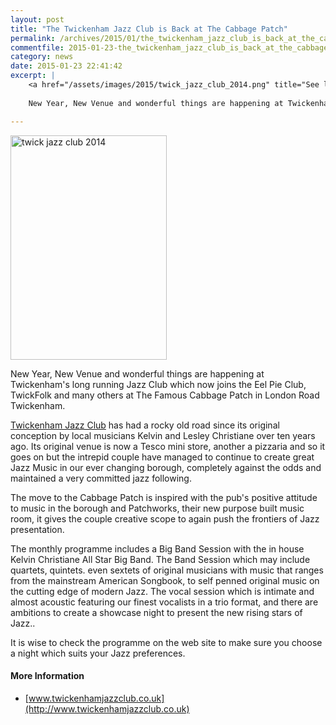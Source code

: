 ```yaml
---
layout: post
title: "The Twickenham Jazz Club is Back at The Cabbage Patch"
permalink: /archives/2015/01/the_twickenham_jazz_club_is_back_at_the_cabbage_pa.html
commentfile: 2015-01-23-the_twickenham_jazz_club_is_back_at_the_cabbage_pa
category: news
date: 2015-01-23 22:41:42
excerpt: |
    <a href="/assets/images/2015/twick_jazz_club_2014.png" title="See larger version of - twick jazz club 2014"><img src="/assets/images/2015/twick_jazz_club_2014_thumb.png" width="150" height="215" alt="twick jazz club 2014" class="photo right" /></a>
    
    New Year, New Venue and wonderful things are happening at Twickenham's long running Jazz Club which now joins the Eel Pie Club, TwickFolk and many others at The Famous  Cabbage Patch in London Road Twickenham.

---
```


<a href="/assets/images/2015/twick_jazz_club_2014.png" title="See larger version of - twick jazz club 2014"><img src="/assets/images/2015/twick_jazz_club_2014_thumb.png" width="250" height="359" alt="twick jazz club 2014" class="photo right" /></a>

New Year, New Venue and wonderful things are happening at Twickenham's long running Jazz Club which now joins the Eel Pie Club, TwickFolk and many others at The Famous Cabbage Patch in London Road Twickenham.

[Twickenham Jazz Club](/directory/music/200802050810) has had a rocky old road since its original conception by local musicians Kelvin and Lesley Christiane over ten years ago. Its original venue is now a Tesco mini store, another a pizzaria and so it goes on but the intrepid couple have managed to continue to create great Jazz Music in our ever changing borough, completely against the odds and maintained a very committed jazz following.

The move to the Cabbage Patch is inspired with the pub's positive attitude to music in the borough and Patchworks, their new purpose built music room, it gives the couple creative scope to again push the frontiers of Jazz presentation.

The monthly programme includes a Big Band Session with the in house Kelvin Christiane All Star Big Band. The Band Session which may include quartets, quintets. even sextets of original musicians with music that ranges from the mainstream American Songbook, to self penned original music on the cutting edge of modern Jazz. The vocal session which is intimate and almost acoustic featuring our finest vocalists in a trio format, and there are ambitions to create a showcase night to present the new rising stars of Jazz..

It is wise to check the programme on the web site to make sure you choose a night which suits your Jazz preferences.

#### More Information

-   [www.twickenhamjazzclub.co.uk](http://www.twickenhamjazzclub.co.uk)
